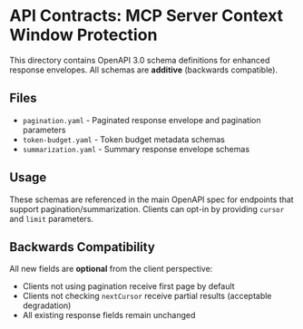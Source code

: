 # API Contracts: MCP Server Context Window Protection

This directory contains OpenAPI 3.0 schema definitions for enhanced response envelopes. All schemas are **additive** (backwards compatible).

## Files

- `pagination.yaml` - Paginated response envelope and pagination parameters
- `token-budget.yaml` - Token budget metadata schemas
- `summarization.yaml` - Summary response envelope schemas

## Usage

These schemas are referenced in the main OpenAPI spec for endpoints that support pagination/summarization. Clients can opt-in by providing `cursor` and `limit` parameters.

## Backwards Compatibility

All new fields are **optional** from the client perspective:
- Clients not using pagination receive first page by default
- Clients not checking `nextCursor` receive partial results (acceptable degradation)
- All existing response fields remain unchanged
